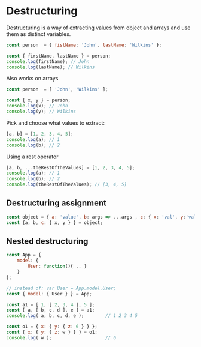 # Destructuring

Destructuring is a way of extracting values from object and arrays and use them as distinct variables.

```javascript
const person  = { fistName: 'John', lastName: 'Wilkins' };

const { firstName, lastName } = person;
console.log(firstName); // John
console.log(lastName); // Wilkins
```

Also works on arrays
```javascript
const person  = [ 'John', 'Wilkins' ];

const { x, y } = person;
console.log(x); // John
console.log(y); // Wilkins
```

Pick and choose what values to extract:
```javascript
[a, b] = [1, 2, 3, 4, 5];
console.log(a); // 1
console.log(b); // 2
```

Using a rest operator
```javascript
[a, b, ...theRestOfTheValues] = [1, 2, 3, 4, 5];
console.log(a); // 1
console.log(b); // 2
console.log(theRestOfTheValues); // [3, 4, 5]
```



## Destructuring assignment
```javascript
const object = { a: 'value', b: args => ...args , c: { x: 'val', y:'val2' } };
const {a, b, c: { x, y } } = object;
```

## Nested destructuring
```javascript
const App = {
    model: {
        User: function(){ .. }
    }
};

// instead of: var User = App.model.User;
const { model: { User } } = App;
```

```javascript
const a1 = [ 1, [ 2, 3, 4 ], 5 ];
const [ a, [ b, c, d ], e ] = a1;
console.log( a, b, c, d, e );        // 1 2 3 4 5

const o1 = { x: { y: { z: 6 } } };
const { x: { y: { z: w } } } = o1;
console.log( w );                    // 6


```
